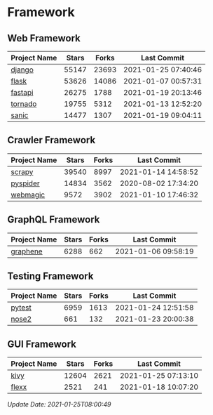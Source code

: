 # Framework

## Web Framework
| Project Name | Stars | Forks | Last Commit |
| ------------ | ----- | ----- | ----------- |
| [django](https://github.com/django/django) | 55147 | 23693 | 2021-01-25 07:40:46 |
| [flask](https://github.com/pallets/flask) | 53626 | 14086 | 2021-01-07 00:57:31 |
| [fastapi](https://github.com/tiangolo/fastapi) | 26275 | 1788 | 2021-01-19 20:13:46 |
| [tornado](https://github.com/tornadoweb/tornado) | 19755 | 5312 | 2021-01-13 12:52:20 |
| [sanic](https://github.com/sanic-org/sanic) | 14477 | 1307 | 2021-01-19 09:04:11 |

## Crawler Framework
| Project Name | Stars | Forks | Last Commit |
| ------------ | ----- | ----- | ----------- |
| [scrapy](https://github.com/scrapy/scrapy) | 39540 | 8997 | 2021-01-14 14:58:52 |
| [pyspider](https://github.com/binux/pyspider) | 14834 | 3562 | 2020-08-02 17:34:20 |
| [webmagic](https://github.com/code4craft/webmagic) | 9572 | 3902 | 2021-01-10 17:46:32 |

## GraphQL Framework
| Project Name | Stars | Forks | Last Commit |
| ------------ | ----- | ----- | ----------- |
| [graphene](https://github.com/graphql-python/graphene) | 6288 | 662 | 2021-01-06 09:58:19 |

## Testing Framework
| Project Name | Stars | Forks | Last Commit |
| ------------ | ----- | ----- | ----------- |
| [pytest](https://github.com/pytest-dev/pytest) | 6959 | 1613 | 2021-01-24 12:51:58 |
| [nose2](https://github.com/nose-devs/nose2) | 661 | 132 | 2021-01-23 20:00:38 |

## GUI Framework
| Project Name | Stars | Forks | Last Commit |
| ------------ | ----- | ----- | ----------- |
| [kivy](https://github.com/kivy/kivy) | 12604 | 2621 | 2021-01-25 07:13:10 |
| [flexx](https://github.com/flexxui/flexx) | 2521 | 241 | 2021-01-18 10:07:20 |

*Update Date: 2021-01-25T08:00:49*